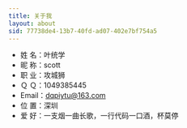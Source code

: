 ```yaml
---
title: 关于我
layout: about
sid: 77738de4-13b7-40fd-ad07-402e7bf754a5
---
```

<!-- ![](../../photos/psb.jpg)</div> -->


- 姓 名：叶统学
- 昵 称：scott
- 职 业：攻城狮
- Ｑ Ｑ：1049385445
- Email：dqpiytu@163.com
- 位 置：深圳
- 爱 好：一支烟一曲长歌，一行代码一口酒，杯莫停


